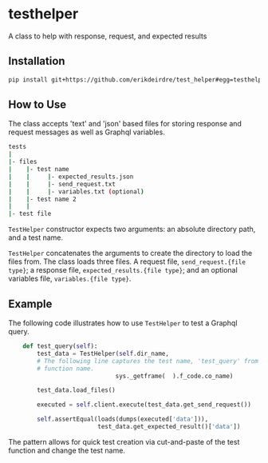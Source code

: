 # testhelper

A class to help with response, request, and expected results

## Installation

```bash 
pip install git+https://github.com/erikdeirdre/test_helper#egg=testhelper
```

## How to Use

The class accepts 'text' and 'json' based files for storing response and request messages as well as Graphql variables.

```bash
tests
|
|- files
|    |- test name
|    |     |- expected_results.json
|    |     |- send_request.txt
|    |     |- variables.txt (optional)
|    |- test name 2
|    |
|- test file

```

`TestHelper` constructor expects two arguments: an absolute directory path, and a test name.

`TestHelper` concatenates the arguments to create the directory to load the files from. The class loads three files. A request file, `send_request.{file type}`; a response file, `expected_results.{file type}`; and an optional variables file, `variables.{file type}`.

## Example

The following code illustrates how to use `TestHelper` to test a Graphql query.

```python
    def test_query(self):
        test_data = TestHelper(self.dir_name,
        # The following line captures the test name, 'test_query' from the
        # function name.
                              sys._getframe(  ).f_code.co_name)

        test_data.load_files()

        executed = self.client.execute(test_data.get_send_request())

        self.assertEqual(loads(dumps(executed['data'])),
                         test_data.get_expected_result()['data'])
```

The pattern allows for quick test creation via cut-and-paste of the test function and change the test name.
